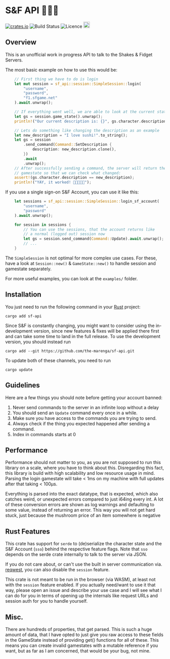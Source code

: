 # S&F API 🧙🏽‍♂️

[![crates.io](https://img.shields.io/crates/v/sf-api.svg)](https://crates.io/crates/sf-api) ![Build Status](https://img.shields.io/github/actions/workflow/status/the-marenga/sf-api/rust.yml?branch=main) ![Licence](https://img.shields.io/crates/l/sf-api) [<img src='https://storage.ko-fi.com/cdn/kofi3.png?v=3' height='20'>](https://ko-fi.com/J3J0ULD4J)

## Overview

This is an unofficial work in progress API to talk to the Shakes & Fidget Servers.

The most basic example on how to use this would be:

```Rust
    // First thing we have to do is login
    let mut session = sf_api::session::SimpleSession::login(
        "username",
        "password",
        "f1.sfgame.net"
    ).await.unwrap();

    // If everything went well, we are able to look at the current state
    let gs = session.game_state().unwrap();
    println!("Our current description is: {}", gs.character.description);

    // Lets do something like changing the description as an example
    let new_description = "I love sushi!".to_string();
    let gs = session
        .send_command(Command::SetDescription {
            description: new_description.clone(),
        })
        .await
        .unwrap();
    // After successfully sending a command, the server will return the
    // gamestate so that we can check what changed:
    assert!(gs.character.description == new_description);
    println!("YAY, it worked! 🎉🍣🍣🍣🎉");
```

If you use a single sign-on S&F Account, you can use it like this:

```Rust
    let sessions = sf_api::session::SimpleSession::login_sf_account(
        "username",
        "password"
    ).await.unwrap();

    for session in sessions {
        // You can use the sessions, that the account returns like
        // a normal (logged out) session now
        let gs = session.send_command(Command::Update).await.unwrap();
        // ...
    }

```

The `SimpleSession` is not optimal for more complex use cases. For these, have a
look at `Session::new()` & `GameState::new()` to handle session and gamestate
separately.

For more useful examples, you can look at the `examples/` folder.

## Installation

You just need to run the following command in your [Rust](https://rustup.rs/) project:

```
cargo add sf-api
```

Since S&F is constantly changing, you might want to consider using the
in-development version, since new features & fixes will be applied there
first and can take some time to land in the full release. To use the development
version, you should instead run

```
cargo add --git https://github.com/the-marenga/sf-api.git
```

To update both of these channels, you need to run

```
cargo update
```

## Guidelines

Here are a few things you should note before getting your account banned:

1. Never send commands to the server in an infinite loop without a delay
2. You should send an `Update` command every once in a while.
3. Make sure you have access to the commands you are trying to send.
4. Always check if the thing you expected happened after sending a command.
5. Index in commands starts at 0

## Performance

Performance should not matter to you, as you are not supposed to run this
library on a scale, where you have to think about this. Disregarding this fact,
this library is build with high scalability and low resource usage in mind.
Parsing the login gamestate will take < 1ms on my machine with full updates
after that taking < 100µs.

Everything is parsed into the exact datatype, that is expected, which also
catches weird, or unexpected errors compared to just i64ing every int. A lot
of these conversion errors are shown as log warnings and defaulting to some
value, instead of returning an error. This way you will not get hard stuck,
just because the mushroom price of an item somewhere is negative

## Rust Features

This crate has support for `serde` to (de)serialize the character state and
the S&F Account (`sso`) behind the respective feature flags. Note that `sso`
depends on the serde crate internally to talk to the server via JSON.

If you do not care about, or can't use the built in server communication
via. [reqwest](https://crates.io/crates/reqwest/), you can also disable
the `session` feature.

This crate is not meant to be run in the browser (via WASM), at least not with
the `session` feature enabled. If you actually need/want to use it that way,
please open an issue and describe your use case and I will see what I can do for
you in terms of opening up the internals like request URLs and session auth for
you to handle yourself.

## Misc.

There are hundreds of properties, that get parsed. This is such a huge amount
of data, that I have opted to just give you raw access to these fields in
the GameState instead of providing get() functions for all of these. This means
you can create invalid gamestates with a mutable reference if you want, but as
far as I am concerned, that would be your bug, not mine.
